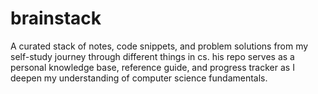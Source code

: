 # brainstack
A curated stack of notes, code snippets, and problem solutions from my self-study journey through different things in cs. his repo serves as a personal knowledge base, reference guide, and progress tracker as I deepen my understanding of computer science fundamentals.
